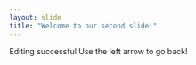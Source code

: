 ```yaml
---
layout: slide
title: "Welcome to our second slide!"
---
```

Editing successful
Use the left arrow to go back!
